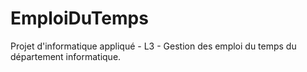 EmploiDuTemps
=============

Projet d'informatique appliqué - L3 - Gestion des emploi du temps du département informatique.